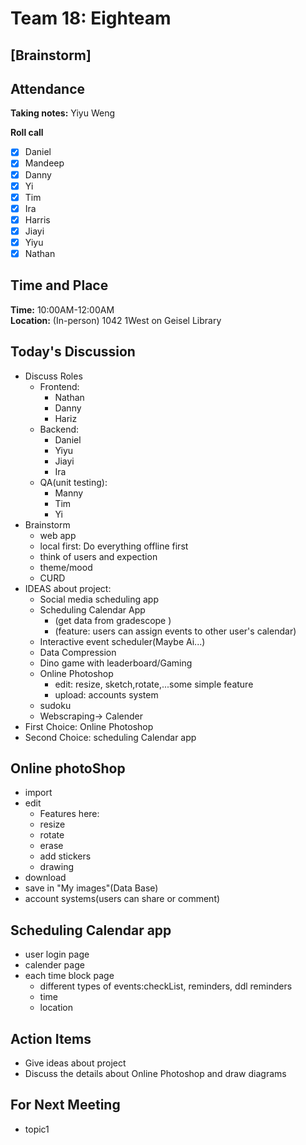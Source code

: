 # Team 18: Eighteam

## \[Brainstorm\]
  
## Attendance
**Taking notes:** Yiyu Weng
  
**Roll call**
- [x] Daniel
- [x] Mandeep
- [x] Danny
- [x] Yi
- [x] Tim
- [x] Ira
- [x] Harris
- [x] Jiayi
- [x] Yiyu
- [x] Nathan
  
## Time and Place
**Time:** 10:00AM-12:00AM
<br/>
**Location:** (In-person) 1042 1West on Geisel Library 
  
## Today's Discussion
- Discuss Roles
  - Frontend:
    - Nathan
    - Danny
    - Hariz
  - Backend:
    - Daniel
    - Yiyu
    - Jiayi
    - Ira
  - QA(unit testing):
    - Manny
    - Tim
    - Yi
- Brainstorm
  - web app
  - local first: Do everything offline first
  - think of users and expection
  - theme/mood
  - CURD
- IDEAS about project:
  - Social media scheduling app
  - Scheduling Calendar App
      - (get data from gradescope )
      - (feature: users can assign events to other user's calendar)
  - Interactive event scheduler(Maybe Ai...)
  - Data Compression
  - Dino game with leaderboard/Gaming
  - Online Photoshop
    - edit: resize, sketch,rotate,...some simple feature
    - upload: accounts system 
  - sudoku
  - Webscraping-> Calender
- First Choice: Online Photoshop
- Second Choice: scheduling Calendar app
  
## Online photoShop
  - import
  - edit
    - Features here:
    - resize
    - rotate
    - erase 
    - add stickers 
    - drawing
  - download
  - save in "My images"(Data Base)
  - account systems(users can share or comment)
## Scheduling Calendar app
  - user login page
  - calender page
  - each time block page
    - different types of events:checkList, reminders, ddl reminders
    - time
    - location
  
## Action Items
- Give ideas about project
- Discuss the details about Online Photoshop and draw diagrams 
 
## For Next Meeting
- topic1

